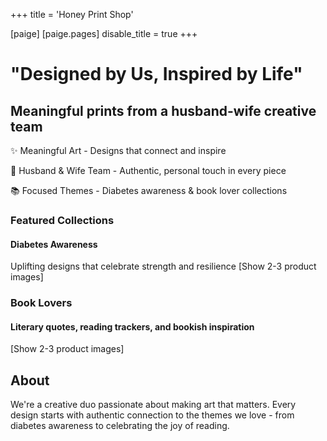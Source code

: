 +++
title = 'Honey Print Shop'

[paige]
[paige.pages]
disable_title = true
+++


# "Designed by Us, Inspired by Life"
## Meaningful prints from a husband-wife creative team

✨ Meaningful Art - Designs that connect and inspire

🎨 Husband & Wife Team - Authentic, personal touch in every piece

📚 Focused Themes - Diabetes awareness & book lover collections

### Featured Collections
#### Diabetes Awareness
Uplifting designs that celebrate strength and resilience
[Show 2-3 product images]

### Book Lovers
#### Literary quotes, reading trackers, and bookish inspiration
[Show 2-3 product images]

## About
We're a creative duo passionate about making art that matters. Every design starts with authentic connection to the themes we love - from diabetes awareness to celebrating the joy of reading.